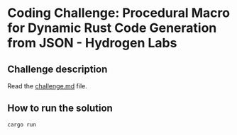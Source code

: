 # Coding Challenge: Procedural Macro for Dynamic Rust Code Generation from JSON - Hydrogen Labs

## Challenge description

Read the [challenge.md](challenge.md) file.

## How to run the solution

```bash
cargo run
```
